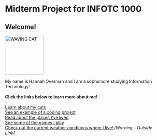 <h1>Midterm Project for INFOTC 1000</h1>

<h2>Welcome!</h2>
<img src="https://c.tenor.com/WX8OXgN5VpMAAAAi/waving-wave-hello.gif" alt="WAVING CAT" style="width:128px;height:128px;">
<p>My name is Hannah Overman and I am a sophomore studying Information Technology!
<br><br>
<b>Click the links below to learn more about me!</b>
<br><br>
<a href="(cats.md)">Learn about my cats</a><br>
<a href="(cute_animals.md)">See an example of a coding project</a><br>
<a href="(cute_animals.md)">Read about the places I've lived</a><br>
<a href="(cute_animals.md)">See some of the games I play</a><br>
<a href="https://weather.com/weather/tenday/l/Killeen+TX?canonicalCityId=3ed706efe43bbceae52eb1478508d9df3a8c0a56bd394d01118df1a19be07027">Check out the current weather conditions where I live!</a> <i>[Warning - Outside Link]</i></p>
